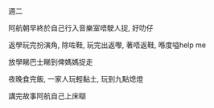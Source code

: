 週二

阿航朝早終於自己行入音樂室唔駛人捉, 好叻仔

返學玩完扮演角, 除咗鞋, 玩完出返嚟, 著唔返鞋, 喺度嗌help me

放學睇巴士睇到俾媽媽捉走

夜晚食完飯, 一家人玩輕黏土, 玩到九點熄燈

講完故事阿航自己上床瞓
